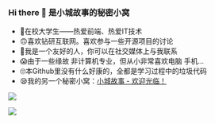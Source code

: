 ### Hi there 👋 是小城故事的秘密小窝

- 🤣在校大学生——热爱前端、热爱IT技术
- 🙃喜欢钻研互联网。喜欢参与一些开源项目的讨论
- 🤪我是一个友好的人，你可以在社交媒体上与我联系
- 😱由于一些缘故 非计算机专业，但从小非常喜欢电脑 手机...
- 🙄本Github里没有什么好康的，全都是学习过程中的垃圾代码
- 😪我的另一个秘密小窝：[小城故事 - 欢迎光临！](https://www.xindong350.top)

![](https://github-readme-stats.vercel.app/api?username=web-xc&show_icons=true&theme=vue)

![](https://github-readme-stats.vercel.app/api/top-langs/?username=web-xc&theme=buefy)

<!--以下是一些帮助您入门的想法：

- 🔭 我目前正在做 ...
- 🌱 我现在正在学习...
- 👯 我希望在以下方面进行合作 ...
- 🤔 我正在寻求帮助 ...
- 📫 如何联系我: ...
-->
